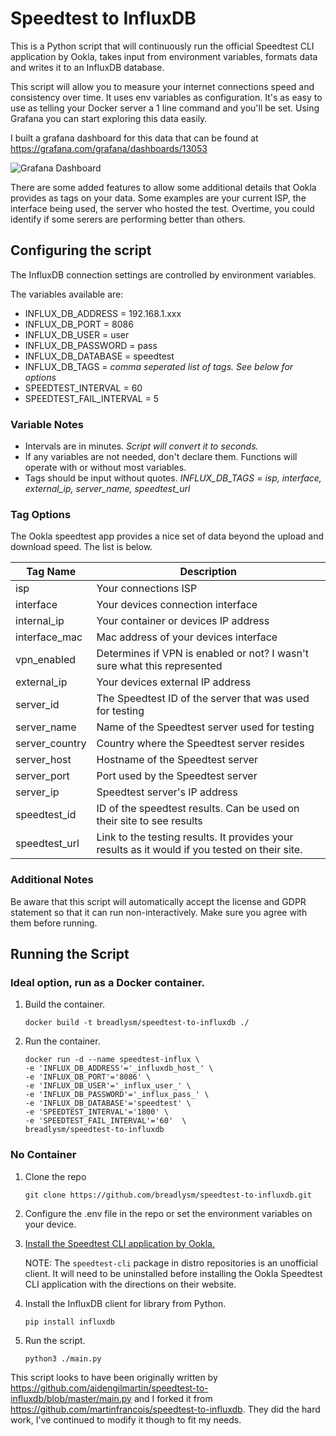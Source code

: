# Speedtest to InfluxDB

This is a Python script that will continuously run the official Speedtest CLI application by Ookla, takes input from environment variables, formats data and writes it to an InfluxDB database.

This script will allow you to measure your internet connections speed and consistency over time. It uses env variables as configuration. It's as easy to use as telling your Docker server a 1 line command and you'll be set. Using Grafana you can start exploring this data easily. 

I built a grafana dashboard for this data that can be found at https://grafana.com/grafana/dashboards/13053

![Grafana Dashboard](https://grafana.com/api/dashboards/13053/images/8976/image)

There are some added features to allow some additional details that Ookla provides as tags on your data. Some examples are your current ISP, the interface being used, the server who hosted the test. Overtime, you could identify if some serers are performing better than others. 

## Configuring the script

The InfluxDB connection settings are controlled by environment variables.

The variables available are:
- INFLUX_DB_ADDRESS = 192.168.1.xxx
- INFLUX_DB_PORT = 8086
- INFLUX_DB_USER = user
- INFLUX_DB_PASSWORD = pass
- INFLUX_DB_DATABASE = speedtest
- INFLUX_DB_TAGS = *comma seperated list of tags. See below for options*
- SPEEDTEST_INTERVAL = 60
- SPEEDTEST_FAIL_INTERVAL = 5

### Variable Notes
- Intervals are in minutes. *Script will convert it to seconds.*
- If any variables are not needed, don't declare them. Functions will operate with or without most variables. 
- Tags should be input without quotes. *INFLUX_DB_TAGS = isp, interface, external_ip, server_name, speedtest_url*
  
### Tag Options
The Ookla speedtest app provides a nice set of data beyond the upload and download speed. The list is below. 

| Tag Name 	| Description 	|
|-	|-	|
| isp 	| Your connections ISP 	|
| interface 	| Your devices connection interface 	|
| internal_ip 	| Your container or devices IP address 	|
| interface_mac 	| Mac address of your devices interface 	|
| vpn_enabled 	| Determines if VPN is enabled or not? I wasn't sure what this represented 	|
| external_ip 	| Your devices external IP address 	|
| server_id 	| The Speedtest ID of the server that  was used for testing 	|
| server_name 	| Name of the Speedtest server used  for testing 	|
| server_country 	| Country where the Speedtest server  resides 	|
| server_host 	| Hostname of the Speedtest server 	|
| server_port 	| Port used by the Speedtest server 	|
| server_ip 	| Speedtest server's IP address 	|
| speedtest_id 	| ID of the speedtest results. Can be  used on their site to see results 	|
| speedtest_url 	| Link to the testing results. It provides your results as it would if you tested on their site.  	|

### Additional Notes
Be aware that this script will automatically accept the license and GDPR statement so that it can run non-interactively. Make sure you agree with them before running.

## Running the Script

### Ideal option, run as a Docker container. 

1. Build the container.

    `docker build -t breadlysm/speedtest-to-influxdb ./`

2. Run the container.
    ```
    docker run -d --name speedtest-influx \
    -e 'INFLUX_DB_ADDRESS'='_influxdb_host_' \
    -e 'INFLUX_DB_PORT'='8086' \
    -e 'INFLUX_DB_USER'='_influx_user_' \
    -e 'INFLUX_DB_PASSWORD'='_influx_pass_' \
    -e 'INFLUX_DB_DATABASE'='speedtest' \
    -e 'SPEEDTEST_INTERVAL'='1800' \
    -e 'SPEEDTEST_FAIL_INTERVAL'='60'  \
    breadlysm/speedtest-to-influxdb
    ```
### No Container

1. Clone the repo 

    `git clone https://github.com/breadlysm/speedtest-to-influxdb.git`   

2. Configure the .env file in the repo or set the environment variables on your device. 

3. [Install the Speedtest CLI application by Ookla.](https://www.speedtest.net/apps/cli)

    NOTE: The `speedtest-cli` package in distro repositories is an unofficial client. It will need to be uninstalled before installing the Ookla Speedtest CLI application with the directions on their website.

4. Install the InfluxDB client for library from Python.

    `pip install influxdb`

5. Run the script.

    `python3 ./main.py`



This script looks to have been originally written by https://github.com/aidengilmartin/speedtest-to-influxdb/blob/master/main.py and I forked it from https://github.com/martinfrancois/speedtest-to-influxdb. They did the hard work, I've continued to modify it though to fit my needs.
